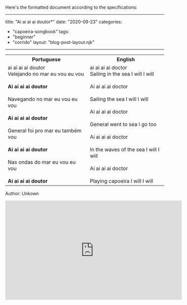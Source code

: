 Here's the formatted document according to the specifications:

---
title: "Ai ai ai ai doutor*"
date: "2020-09-23"
categories: 
  - "capoeira-songbook"
tags: 
  - "beginner"
  - "corrido"
layout: "blog-post-layout.njk"
---

<table class="capoeira-table">
    <tr class="header-row">
        <th>Portuguese</th>
        <th>English</th>
    </tr>
    <tr>
        <td>ai ai ai ai doutor<br>
        Velejando no mar eu vou eu vou<br>
        <br>
        <strong>Ai ai ai ai doutor</strong><br>
        <br>
        Navegando no mar eu vou eu vou<br>
        <br>
        <strong>Ai ai ai ai doutor</strong><br>
        <br>
        General foi pro mar eu também vou<br>
        <br>
        <strong>Ai ai ai ai doutor</strong><br>
        <br>
        Nas ondas do mar eu vou eu vou<br>
        <br>
        <strong>Ai ai ai ai doutor</strong></td>
        <td>ai ai ai ai doctor<br>
        Sailing in the sea I will I will<br>
        <br>
        Ai ai ai ai doctor<br>
        <br>
        Sailing the sea I will I will<br>
        <br>
        Ai ai ai ai doctor<br>
        <br>
        General went to sea I go too<br>
        <br>
        Ai ai ai ai doctor<br>
        <br>
        In the waves of the sea I will I will<br>
        <br>
        Ai ai ai ai doctor<br>
        <br>
        Playing capoeira I will I will</td>
    </tr>
</table>

<figcaption>

Author: Unkown

</figcaption>

<iframe width="560" height="315" src="https://www.youtube.com/embed/YSqwsPOMKOU" title="YouTube video player" frameborder="0" allow="accelerometer; autoplay; clipboard-write; encrypted-media; gyroscope; picture-in-picture" allowfullscreen></iframe>